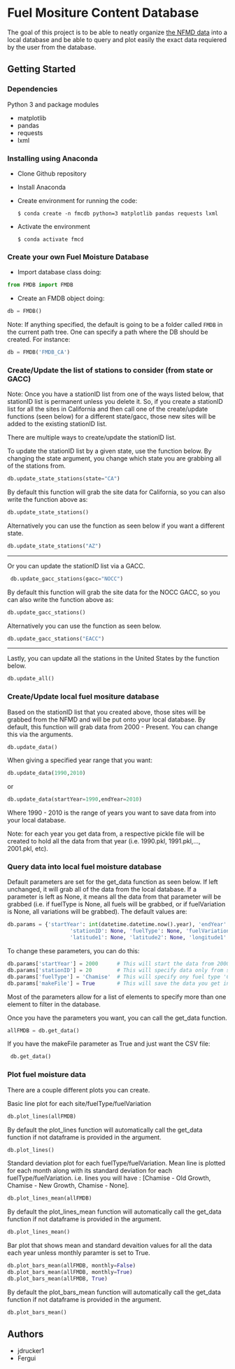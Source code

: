 # Fuel Mositure Content Database

The goal of this project is to be able to neatly organize [the NFMD data](http://www.wfas.net/nfmd/public/index.php) into a local database and be able to query and plot easily the exact data requiered by the user from the database.

## Getting Started

### Dependencies

Python 3 and package modules
* matplotlib 
* pandas 
* requests 
* lxml

### Installing using Anaconda

* Clone Github repository
* Install Anaconda
* Create environment for running the code:

      $ conda create -n fmcdb python=3 matplotlib pandas requests lxml

* Activate the environment

      $ conda activate fmcd

### Create your own Fuel Moisture Database

* Import database class doing:
```python
from FMDB import FMDB
```
* Create an FMDB object doing:
```python
db = FMDB()
```

Note: If anything specified, the default is going to be a folder called `FMDB` in the current path tree. One can specify a path where the DB should be created. For instance:
```python
db = FMDB('FMDB_CA')
```

### Create/Update the list of stations to consider (from state or GACC)

Note: Once you have a stationID list from one of the ways listed below, that stationID list is permanent unless you delete it. So, if you create a stationID list for all the sites in California and then call one of the create/update functions (seen below) for a different state/gacc, those new sites will be added to the existing stationID list.

There are multiple ways to create/update the stationID list. 

To update the stationID list by a given state, use the function below.
By changing the state argument, you change which state you are grabbing
all of the stations from.
```python
db.update_state_stations(state="CA")
```
 By default this function will grab the site data for California, so you can also
 write the function above as:
 ```python
 db.update_state_stations()   
 ```
 Alternatively you can use the function as seen below if you want a different state.
 ```python
 db.update_state_stations("AZ")
 ```
-------------------------------
 Or you can update the stationID list via a GACC.
```python
 db.update_gacc_stations(gacc="NOCC")
```
 By default this function will grab the site data for the NOCC GACC, so you can also
 write the function above as:
 ```python
 db.update_gacc_stations()
 ```
 Alternatively you can use the function as seen below.
 ```python
 db.update_gacc_stations("EACC")
 ```
 -------------------------------
Lastly, you can update all the stations in the United States by the function below.
```python
db.update_all()
```

### Create/Update local fuel mositure database

Based on the stationID list that you created above, those sites will be grabbed from the NFMD
and will be put onto your local database. 
By default, this function will grab data from 2000 - Present. You can change this via the arguments.
```python
db.update_data()
```
When giving a specified year range that you want:
```python
db.update_data(1990,2010)
```
or 
```python
db.update_data(startYear=1990,endYear=2010)
 ```
Where 1990 - 2010 is the range of years you want to save data from into your local database.

Note: for each year you get data from, a respective pickle file will be created to hold all the
      data from that year (i.e. 1990.pkl, 1991.pkl,..., 2001.pkl, etc).


### Query data into local fuel moisture database

Default parameters are set for the get_data function as seen below. If left unchanged, it will grab all of the data from the local database. If a parameter is left as None, it means all the data from that parameter will be grabbed (i.e. if fuelType is None, all fuels will be grabbed, or if fuelVariation is None, all variations will be grabbed). The default values are:
```python
db.params = {'startYear': int(datetime.datetime.now().year), 'endYear': int(datetime.datetime.now().year), 
                    'stationID': None, 'fuelType': None, 'fuelVariation': None, 
                    'latitude1': None, 'latitude2': None, 'longitude1': None, 'longitude2': None, 'makeFile': False}
````
 To change these parameters, you can do this:
```python
db.params['startYear'] = 2000      # This will start the data from 2000
db.params['stationID'] = 20        # This will specify data only from station with stationID 20
db.params['fuelType'] = 'Chamise'  # This will specify ony fuel type 'Chamise'
db.params['makeFile'] = True       # This will save the data you get into a csv if you set this to True.
```
Most of the parameters allow for a list of elements to specify more than one element to filter in the database.

Once you have the parameters you want, you can call the get_data function.
```python
allFMDB = db.get_data()
```
 If you have the makeFile parameter as True and just want the CSV file:
```python
 db.get_data()
```
### Plot fuel moisture data

There are a couple different plots you can create.

Basic line plot for each site/fuelType/fuelVariation
```python
db.plot_lines(allFMDB)
```

By default the plot_lines function will automatically call the get_data function if not dataframe is provided
in the argument.
```python
db.plot_lines()
```

Standard deviation plot for each fuelType/fuelVariation. 
Mean line is plotted for each month along with its standard deviation for each fuelType/fuelVariation.
i.e. lines you will have : [Chamise - Old Growth, Chamise - New Growth, Chamise - None].
```python
db.plot_lines_mean(allFMDB)
```

By default the plot_lines_mean function will automatically call the get_data function if not dataframe is provided
in the argument.
```python
db.plot_lines_mean()
```

Bar plot that shows mean and standard devaition values for all the data each year unless monthly paramter 
is set to True.
```python
db.plot_bars_mean(allFMDB, monthly=False)
db.plot_bars_mean(allFMDB, monthly=True)
db.plot_bars_mean(allFMDB, True)
```

By default the plot_bars_mean function will automatically call the get_data function if not dataframe is provided
in the argument.
```python
db.plot_bars_mean()
```

## Authors

* jdrucker1
* Fergui
